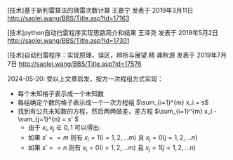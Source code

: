 [技术]基于新判雷算法的猜雷次数计算 王嘉宁 发表于 2019年3月11日 http://saolei.wang/BBS/Title.asp?Id=17163

[技术]python自动扫雷程序实现思路简介和结果 王泽尧 发表于 2019年5月2日 http://saolei.wang/BBS/Title.asp?Id=17301

[技术]自动扫雷程序：实现原理，误区，辨析与展望.精  龚秋源 发表于 2019年7月7日  http://saolei.wang/BBS/Title.asp?Id=17576

2024-05-20: 受以上文章启发，按方一次程组方式实现：

* 每个未知格子表示成一个未知数
* 每组确定个数的格子表示成一个一次方程组 $\sum_{i=1}^{m} x_i = s$
* 找到有公共未知数的方程，然后两两做差，差方程 $\sum_{i=1}^{m} x_i - \sum_{j=1}^{n} = s' $
  * 由于 $x_i, x_j \in {0, 1}$ 可以得出:
  * 如果 $s' == m$ 则有 $x_i=1 (i=1,2,...m)$ 且 $x_j=0 (j=1,2,...n)$
  * 如果 $s' == n$ 则有 $x_i=0 (i=1,2,...m)$ 且 $x_j=1 (j=1,2,...n)$

